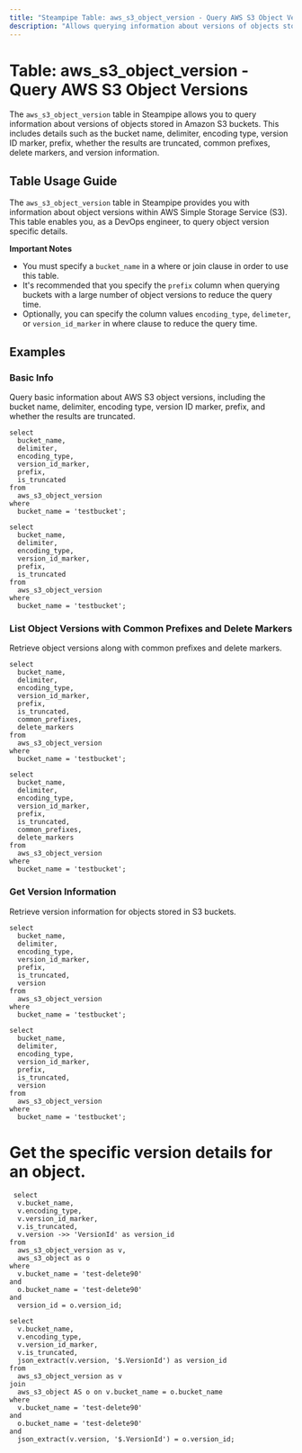 ```yaml
---
title: "Steampipe Table: aws_s3_object_version - Query AWS S3 Object Versions"
description: "Allows querying information about versions of objects stored in Amazon S3 buckets. This table provides details such as bucket name, delimiter, encoding type, version ID marker, prefix, whether the results are truncated, common prefixes, delete markers, and version information."
---
```


# Table: aws_s3_object_version - Query AWS S3 Object Versions

The `aws_s3_object_version` table in Steampipe allows you to query information about versions of objects stored in Amazon S3 buckets. This includes details such as the bucket name, delimiter, encoding type, version ID marker, prefix, whether the results are truncated, common prefixes, delete markers, and version information.

## Table Usage Guide

The `aws_s3_object_version` table in Steampipe provides you with information about object versions within AWS Simple Storage Service (S3). This table enables you, as a DevOps engineer, to query object version specific details.

**Important Notes**

- You must specify a `bucket_name` in a where or join clause in order to use this table.
- It's recommended that you specify the `prefix` column when querying buckets with a large number of object versions to reduce the query time.
- Optionally, you can specify the column values `encoding_type`, `delimeter`, or `version_id_marker` in where clause to reduce the query time.

## Examples

### Basic Info

Query basic information about AWS S3 object versions, including the bucket name, delimiter, encoding type, version ID marker, prefix, and whether the results are truncated.

```sql+postgres
select
  bucket_name,
  delimiter,
  encoding_type,
  version_id_marker,
  prefix,
  is_truncated
from
  aws_s3_object_version
where
  bucket_name = 'testbucket';
```

```sql+sqlite
select
  bucket_name,
  delimiter,
  encoding_type,
  version_id_marker,
  prefix,
  is_truncated
from
  aws_s3_object_version
where
  bucket_name = 'testbucket';
```

### List Object Versions with Common Prefixes and Delete Markers

Retrieve object versions along with common prefixes and delete markers.

```sql+postgres
select
  bucket_name,
  delimiter,
  encoding_type,
  version_id_marker,
  prefix,
  is_truncated,
  common_prefixes,
  delete_markers
from
  aws_s3_object_version
where
  bucket_name = 'testbucket';
```

```sql+sqlite
select
  bucket_name,
  delimiter,
  encoding_type,
  version_id_marker,
  prefix,
  is_truncated,
  common_prefixes,
  delete_markers
from
  aws_s3_object_version
where
  bucket_name = 'testbucket';
```

### Get Version Information

Retrieve version information for objects stored in S3 buckets.

```sql+postgres
select
  bucket_name,
  delimiter,
  encoding_type,
  version_id_marker,
  prefix,
  is_truncated,
  version
from
  aws_s3_object_version
where
  bucket_name = 'testbucket';
```

```sql+sqlite
select
  bucket_name,
  delimiter,
  encoding_type,
  version_id_marker,
  prefix,
  is_truncated,
  version
from
  aws_s3_object_version
where
  bucket_name = 'testbucket';
```

# Get the specific version details for an object.

```sql+postgres
 select
  v.bucket_name,
  v.encoding_type,
  v.version_id_marker,
  v.is_truncated,
  v.version ->> 'VersionId' as version_id
from
  aws_s3_object_version as v,
  aws_s3_object as o
where
  v.bucket_name = 'test-delete90'
and
  o.bucket_name = 'test-delete90'
and
  version_id = o.version_id;
```

```sql+sqlite
select
  v.bucket_name,
  v.encoding_type,
  v.version_id_marker,
  v.is_truncated,
  json_extract(v.version, '$.VersionId') as version_id
from
  aws_s3_object_version as v
join
  aws_s3_object AS o on v.bucket_name = o.bucket_name
where
  v.bucket_name = 'test-delete90'
and
  o.bucket_name = 'test-delete90'
and
  json_extract(v.version, '$.VersionId') = o.version_id;
```
